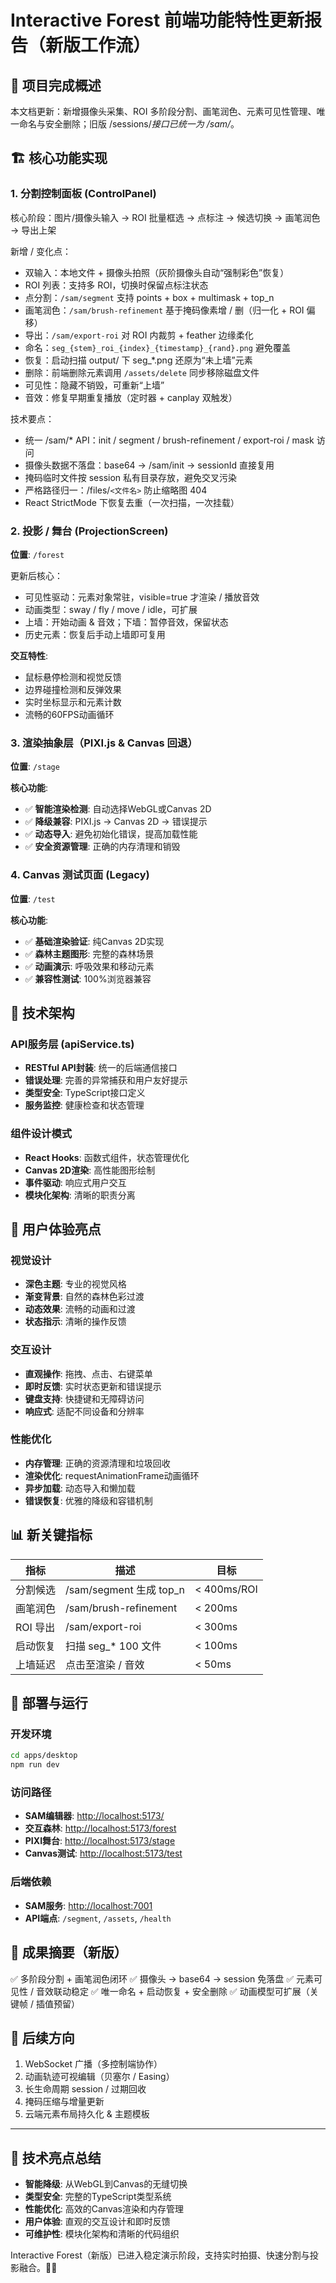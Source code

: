 # Interactive Forest 前端功能特性更新报告（新版工作流）

## 🎉 项目完成概述

本文档更新：新增摄像头采集、ROI 多阶段分割、画笔润色、元素可见性管理、唯一命名与安全删除；旧版 /sessions/*接口已统一为 /sam/*。

## 🏗️ 核心功能实现

### 1. 分割控制面板 (ControlPanel)

核心阶段：图片/摄像头输入 → ROI 批量框选 → 点标注 → 候选切换 → 画笔润色 → 导出上架

新增 / 变化点：

- 双输入：本地文件 + 摄像头拍照（灰阶摄像头自动“强制彩色”恢复）
- ROI 列表：支持多 ROI，切换时保留点标注状态
- 点分割：`/sam/segment` 支持 points + box + multimask + top_n
- 画笔润色：`/sam/brush-refinement` 基于掩码像素增 / 删（归一化 + ROI 偏移）
- 导出：`/sam/export-roi` 对 ROI 内裁剪 + feather 边缘柔化
- 命名：`seg_{stem}_roi_{index}_{timestamp}_{rand}.png` 避免覆盖
- 恢复：启动扫描 output/ 下 seg_*.png 还原为“未上墙”元素
- 删除：前端删除元素调用 `/assets/delete` 同步移除磁盘文件
- 可见性：隐藏不销毁，可重新“上墙”
- 音效：修复早期重复播放（定时器 + canplay 双触发）

技术要点：

- 统一 /sam/* API：init / segment / brush-refinement / export-roi / mask 访问
- 摄像头数据不落盘：base64 → /sam/init → sessionId 直接复用
- 掩码临时文件按 session 私有目录存放，避免交叉污染
- 严格路径归一：/files/`<文件名>` 防止缩略图 404
- React StrictMode 下恢复去重（一次扫描，一次挂载）

### 2. 投影 / 舞台 (ProjectionScreen)

**位置**: `/forest`

更新后核心：

- 可见性驱动：元素对象常驻，visible=true 才渲染 / 播放音效
- 动画类型：sway / fly / move / idle，可扩展
- 上墙：开始动画 & 音效；下墙：暂停音效，保留状态
- 历史元素：恢复后手动上墙即可复用

**交互特性**:

- 鼠标悬停检测和视觉反馈
- 边界碰撞检测和反弹效果
- 实时坐标显示和元素计数
- 流畅的60FPS动画循环

### 3. 渲染抽象层（PIXI.js & Canvas 回退）

**位置**: `/stage`

**核心功能**:

- ✅ **智能渲染检测**: 自动选择WebGL或Canvas 2D
- ✅ **降级兼容**: PIXI.js → Canvas 2D → 错误提示
- ✅ **动态导入**: 避免初始化错误，提高加载性能
- ✅ **安全资源管理**: 正确的内存清理和销毁

### 4. Canvas 测试页面 (Legacy)

**位置**: `/test`

**核心功能**:

- ✅ **基础渲染验证**: 纯Canvas 2D实现
- ✅ **森林主题图形**: 完整的森林场景
- ✅ **动画演示**: 呼吸效果和移动元素
- ✅ **兼容性测试**: 100%浏览器兼容

## 🔧 技术架构

### API服务层 (apiService.ts)

- **RESTful API封装**: 统一的后端通信接口
- **错误处理**: 完善的异常捕获和用户友好提示
- **类型安全**: TypeScript接口定义
- **服务监控**: 健康检查和状态管理

### 组件设计模式

- **React Hooks**: 函数式组件，状态管理优化
- **Canvas 2D渲染**: 高性能图形绘制
- **事件驱动**: 响应式用户交互
- **模块化架构**: 清晰的职责分离

## 🎨 用户体验亮点

### 视觉设计

- **深色主题**: 专业的视觉风格
- **渐变背景**: 自然的森林色彩过渡
- **动态效果**: 流畅的动画和过渡
- **状态指示**: 清晰的操作反馈

### 交互设计

- **直观操作**: 拖拽、点击、右键菜单
- **即时反馈**: 实时状态更新和错误提示
- **键盘支持**: 快捷键和无障碍访问
- **响应式**: 适配不同设备和分辨率

### 性能优化

- **内存管理**: 正确的资源清理和垃圾回收
- **渲染优化**: requestAnimationFrame动画循环
- **异步加载**: 动态导入和懒加载
- **错误恢复**: 优雅的降级和容错机制

## 📊 新关键指标

| 指标 | 描述 | 目标 |
|------|------|------|
| 分割候选 | /sam/segment 生成 top_n | < 400ms/ROI |
| 画笔润色 | /sam/brush-refinement | < 200ms |
| ROI 导出 | /sam/export-roi | < 300ms |
| 启动恢复 | 扫描 seg_* 100 文件 | < 100ms |
| 上墙延迟 | 点击至渲染 / 音效 | < 50ms |

## 🚀 部署与运行

### 开发环境

```bash
cd apps/desktop
npm run dev
```

### 访问路径

- **SAM编辑器**: <http://localhost:5173/>
- **交互森林**: <http://localhost:5173/forest>
- **PIXI舞台**: <http://localhost:5173/stage>
- **Canvas测试**: <http://localhost:5173/test>

### 后端依赖

- **SAM服务**: <http://localhost:7001>
- **API端点**: `/segment`, `/assets`, `/health`

## 🎯 成果摘要（新版）

✅ 多阶段分割 + 画笔润色闭环
✅ 摄像头 → base64 → session 免落盘
✅ 元素可见性 / 音效联动稳定
✅ 唯一命名 + 启动恢复 + 安全删除
✅ 动画模型可扩展（关键帧 / 插值预留）

## 🔮 后续方向

1. WebSocket 广播（多控制端协作）
2. 动画轨迹可视编辑（贝塞尔 / Easing）
3. 长生命周期 session / 过期回收
4. 掩码压缩与增量更新
5. 云端元素布局持久化 & 主题模板

---

## 💎 技术亮点总结

- **智能降级**: 从WebGL到Canvas的无缝切换
- **类型安全**: 完整的TypeScript类型系统
- **性能优化**: 高效的Canvas渲染和内存管理
- **用户体验**: 直观的交互设计和即时反馈
- **可维护性**: 模块化架构和清晰的代码组织

Interactive Forest（新版）已进入稳定演示阶段，支持实时拍摄、快速分割与投影融合。🌲✨
